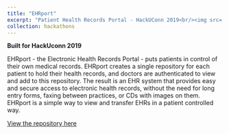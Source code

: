 ```yaml
---
title: "EHRport"
excerpt: "Patient Health Records Portal - HackUConn 2019<br/><img src='/images/EHRport.png'>"
collection: hackathons
---
```


**Built for HackUconn 2019**

EHRport - the Electronic Health Records Portal - puts patients in control of their own medical records. EHRport creates a single repository for each patient to hold their health records, and doctors are authenticated to view and add to this repository. The result is an EHR system that provides easy and secure access to electronic health records, without the need for long entry forms, faxing between practices, or CDs with images on them. EHRport is a simple way to view and transfer EHRs in a patient controlled way.

[View the repository here](https://github.com/samsledje/EHRport)
